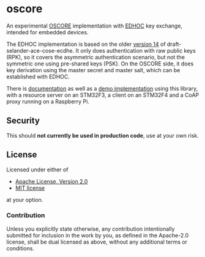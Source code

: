 # oscore
<!-- cargo-sync-readme start -->

An experimental
[OSCORE](https://tools.ietf.org/html/rfc8613)
implementation with
[EDHOC](https://datatracker.ietf.org/doc/draft-ietf-lake-edhoc)
key exchange, intended for embedded devices.

The EDHOC implementation is based on the older
[version 14](https://tools.ietf.org/html/draft-selander-ace-cose-ecdhe-14)
of draft-selander-ace-cose-ecdhe. It only does authentication with raw
public keys (RPK), so it covers the asymmetric authentication scenario, but
not the symmetric one using pre-shared keys (PSK). On the OSCORE side, it
does key derivation using the master secret and master salt, which can be
established with EDHOC.

There is [documentation](https://martindisch.github.io/oscore/oscore/) as
well as a [demo implementation](https://github.com/martindisch/oscore-demo)
using this library, with a resource server on an STM32F3, a client on an
STM32F4 and a CoAP proxy running on a Raspberry Pi.

## Security
This should **not currently be used in production code**, use at your own
risk.

<!-- cargo-sync-readme end -->

## License
Licensed under either of

 * [Apache License, Version 2.0](LICENSE-APACHE)
 * [MIT license](LICENSE-MIT)

at your option.

### Contribution

Unless you explicitly state otherwise, any contribution intentionally submitted
for inclusion in the work by you, as defined in the Apache-2.0 license, shall
be dual licensed as above, without any additional terms or conditions.
